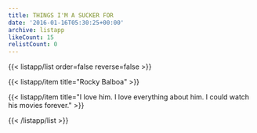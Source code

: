 ```yaml
---
title: THINGS I'M A SUCKER FOR
date: '2016-01-16T05:30:25+00:00'
archive: listapp
likeCount: 15
relistCount: 0
---
```


<!--more-->

{{< listapp/list order=false reverse=false >}}

   {{< listapp/item title="Rocky Balboa" >}}

   {{< listapp/item title="I love him. I love everything about him. I could watch his movies forever." >}}

{{< /listapp/list >}}
